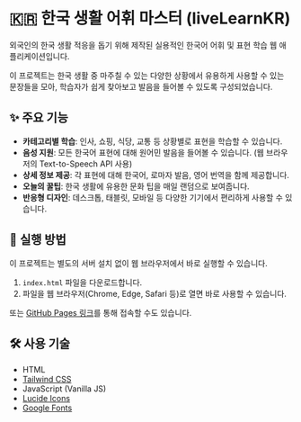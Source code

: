 # 🇰🇷 한국 생활 어휘 마스터 (liveLearnKR)

외국인의 한국 생활 적응을 돕기 위해 제작된 실용적인 한국어 어휘 및 표현 학습 웹 애플리케이션입니다.

이 프로젝트는 한국 생활 중 마주칠 수 있는 다양한 상황에서 유용하게 사용할 수 있는 문장들을 모아, 학습자가 쉽게 찾아보고 발음을 들어볼 수 있도록 구성되었습니다.

## ✨ 주요 기능

- **카테고리별 학습**: 인사, 쇼핑, 식당, 교통 등 상황별로 표현을 학습할 수 있습니다.
- **음성 지원**: 모든 한국어 표현에 대해 원어민 발음을 들어볼 수 있습니다. (웹 브라우저의 Text-to-Speech API 사용)
- **상세 정보 제공**: 각 표현에 대해 한국어, 로마자 발음, 영어 번역을 함께 제공합니다.
- **오늘의 꿀팁**: 한국 생활에 유용한 문화 팁을 매일 랜덤으로 보여줍니다.
- **반응형 디자인**: 데스크톱, 태블릿, 모바일 등 다양한 기기에서 편리하게 사용할 수 있습니다.

## 🚀 실행 방법

이 프로젝트는 별도의 서버 설치 없이 웹 브라우저에서 바로 실행할 수 있습니다.

1.  `index.html` 파일을 다운로드합니다.
2.  파일을 웹 브라우저(Chrome, Edge, Safari 등)로 열면 바로 사용할 수 있습니다.

또는 [GitHub Pages 링크](https://hojun313.github.io/liveLearnKR/)를 통해 접속할 수도 있습니다.

## 🛠️ 사용 기술

- HTML
- [Tailwind CSS](https://tailwindcss.com/)
- JavaScript (Vanilla JS)
- [Lucide Icons](https://lucide.dev/)
- [Google Fonts](https://fonts.google.com/)